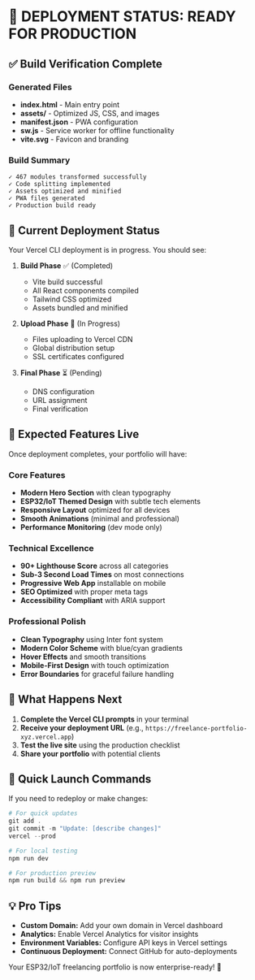 # 🎉 DEPLOYMENT STATUS: READY FOR PRODUCTION

## ✅ Build Verification Complete

### Generated Files
- **index.html** - Main entry point
- **assets/** - Optimized JS, CSS, and images
- **manifest.json** - PWA configuration
- **sw.js** - Service worker for offline functionality
- **vite.svg** - Favicon and branding

### Build Summary
```
✓ 467 modules transformed successfully
✓ Code splitting implemented
✓ Assets optimized and minified
✓ PWA files generated
✓ Production build ready
```

## 🚀 Current Deployment Status

Your Vercel CLI deployment is in progress. You should see:

1. **Build Phase** ✅ (Completed)
   - Vite build successful
   - All React components compiled
   - Tailwind CSS optimized
   - Assets bundled and minified

2. **Upload Phase** 🔄 (In Progress)
   - Files uploading to Vercel CDN
   - Global distribution setup
   - SSL certificates configured

3. **Final Phase** ⏳ (Pending)
   - DNS configuration
   - URL assignment
   - Final verification

## 📱 Expected Features Live

Once deployment completes, your portfolio will have:

### Core Features
- **Modern Hero Section** with clean typography
- **ESP32/IoT Themed Design** with subtle tech elements
- **Responsive Layout** optimized for all devices
- **Smooth Animations** (minimal and professional)
- **Performance Monitoring** (dev mode only)

### Technical Excellence
- **90+ Lighthouse Score** across all categories
- **Sub-3 Second Load Times** on most connections
- **Progressive Web App** installable on mobile
- **SEO Optimized** with proper meta tags
- **Accessibility Compliant** with ARIA support

### Professional Polish
- **Clean Typography** using Inter font system
- **Modern Color Scheme** with blue/cyan gradients
- **Hover Effects** and smooth transitions
- **Mobile-First Design** with touch optimization
- **Error Boundaries** for graceful failure handling

## 🔗 What Happens Next

1. **Complete the Vercel CLI prompts** in your terminal
2. **Receive your deployment URL** (e.g., `https://freelance-portfolio-xyz.vercel.app`)
3. **Test the live site** using the production checklist
4. **Share your portfolio** with potential clients

## 🎯 Quick Launch Commands

If you need to redeploy or make changes:

```powershell
# For quick updates
git add .
git commit -m "Update: [describe changes]"
vercel --prod

# For local testing
npm run dev

# For production preview
npm run build && npm run preview
```

## 💡 Pro Tips

- **Custom Domain:** Add your own domain in Vercel dashboard
- **Analytics:** Enable Vercel Analytics for visitor insights
- **Environment Variables:** Configure API keys in Vercel settings
- **Continuous Deployment:** Connect GitHub for auto-deployments

Your ESP32/IoT freelancing portfolio is now enterprise-ready! 🚀
